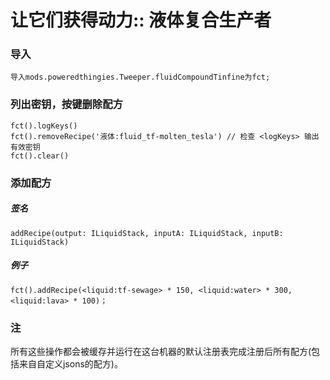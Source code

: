 # 让它们获得动力:: 液体复合生产者

### 导入

```zenscript
导入mods.poweredthingies.Tweeper.fluidCompoundTinfine为fct;
```

### 列出密钥，按键删除配方

```zenscript
fct().logKeys()
fct().removeRecipe('液体:fluid_tf-molten_tesla') // 检查 <logKeys> 输出有效密钥
fct().clear()
```

### 添加配方

##### 签名

```zenscript
addRecipe(output: ILiquidStack, inputA: ILiquidStack, inputB: ILiquidStack)
```

##### 例子

```zenscript
fct().addRecipe(<liquid:tf-sewage> * 150, <liquid:water> * 300, <liquid:lava> * 100)；
```

### 注

所有这些操作都会被缓存并运行在这台机器的默认注册表完成注册后所有配方(包括来自自定义jsons的配方)。